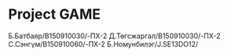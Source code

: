 # Project GAME
Б.Батбаяр/B150910030/-ПХ-2 
Д.Төгсжаргал/B150910030/-ПХ-2
С.Сэнгүм/B150910060/-ПХ-2
Б.Номунбилэг/J.SE13DO12/
